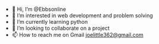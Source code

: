 - 👋 Hi, I’m @Ebbsonline
- 👀 I’m interested in web development and problem solving 
- 🌱 I’m currently learning python 
- 💞️ I’m looking to collaborate on a project 
- 📫 How to reach me on Gmail joelittle362@gmail.com

<!---
Ebbsonline/Ebbsonline is a ✨ special ✨ repository because its `README.md` (this file) appears on your GitHub profile.
You can click the Preview link to take a look at your changes.
--->
